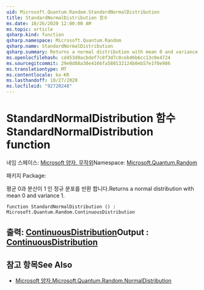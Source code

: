 ```yaml
---
uid: Microsoft.Quantum.Random.StandardNormalDistribution
title: StandardNormalDistribution 함수
ms.date: 10/26/2020 12:00:00 AM
ms.topic: article
qsharp.kind: function
qsharp.namespace: Microsoft.Quantum.Random
qsharp.name: StandardNormalDistribution
qsharp.summary: Returns a normal distribution with mean 0 and variance 1.
ms.openlocfilehash: cd453d0acbdef7c8f3d7c8ceb46b6cc13c0e4724
ms.sourcegitcommit: 29e0d88a30e4166fa580132124b0eb57e1f0e986
ms.translationtype: MT
ms.contentlocale: ko-KR
ms.lasthandoff: 10/27/2020
ms.locfileid: "92720248"
---
```

# <a name="standardnormaldistribution-function"></a><span data-ttu-id="8fe45-102">StandardNormalDistribution 함수</span><span class="sxs-lookup"><span data-stu-id="8fe45-102">StandardNormalDistribution function</span></span>

<span data-ttu-id="8fe45-103">네임 스페이스: [Microsoft 양자. 무작위](xref:Microsoft.Quantum.Random)</span><span class="sxs-lookup"><span data-stu-id="8fe45-103">Namespace: [Microsoft.Quantum.Random](xref:Microsoft.Quantum.Random)</span></span>

<span data-ttu-id="8fe45-104">패키지 [](https://nuget.org/packages/)</span><span class="sxs-lookup"><span data-stu-id="8fe45-104">Package: [](https://nuget.org/packages/)</span></span>


<span data-ttu-id="8fe45-105">평균 0과 분산이 1 인 정규 분포를 반환 합니다.</span><span class="sxs-lookup"><span data-stu-id="8fe45-105">Returns a normal distribution with mean 0 and variance 1.</span></span>

```qsharp
function StandardNormalDistribution () : Microsoft.Quantum.Random.ContinuousDistribution
```


## <a name="output--continuousdistribution"></a><span data-ttu-id="8fe45-106">출력: [ContinuousDistribution](xref:Microsoft.Quantum.Random.ContinuousDistribution)</span><span class="sxs-lookup"><span data-stu-id="8fe45-106">Output : [ContinuousDistribution](xref:Microsoft.Quantum.Random.ContinuousDistribution)</span></span>



## <a name="see-also"></a><span data-ttu-id="8fe45-107">참고 항목</span><span class="sxs-lookup"><span data-stu-id="8fe45-107">See Also</span></span>

- [<span data-ttu-id="8fe45-108">Microsoft 양자.</span><span class="sxs-lookup"><span data-stu-id="8fe45-108">Microsoft.Quantum.Random.NormalDistribution</span></span>](xref:Microsoft.Quantum.Random.NormalDistribution)